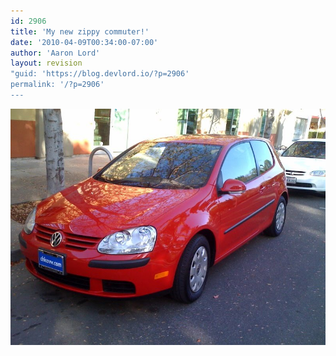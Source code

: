 ```yaml
---
id: 2906
title: 'My new zippy commuter!'
date: '2010-04-09T00:34:00-07:00'
author: 'Aaron Lord'
layout: revision
"guid: 'https://blog.devlord.io/?p=2906'
permalink: '/?p=2906'
---
```


<p class="mobile-photo"><a href="/assets/img/2011/10/photo-787177.jpg"><img src="/assets/img/2011/10/photo-787177.jpg?w=300" border="0" alt="" /></a></p><div class="blogger-post-footer"><img width='1' height='1' src="/2010/04/09/my-new-zippy-commuter/"' /></div>